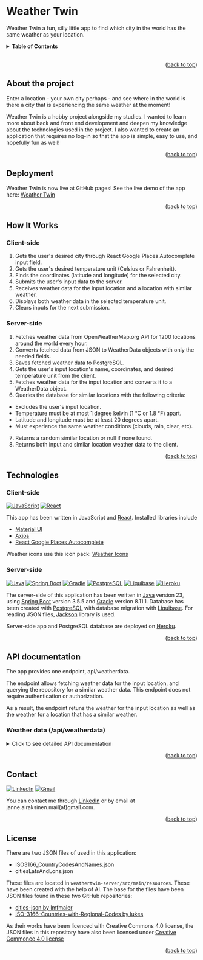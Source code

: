 <a id="readme-top"></a>

# Weather Twin

Weather Twin a fun, silly little app to find which city in the world has the same weather as your location.
<br>
<details>
<summary><b>Table of Contents</b></summary>
  <ol>
    <li>
        <a href="#about-the-project">About the project</a>
    </li>
    <li>
        <a href="#deployment">Deployment</a>
    </li>
    <li>
        <a href="#how-it-works">How it works</a>
    </li>     
    <li>
        <a href="#technologies">Technologies</a>
    </li>
    <li>
        <a href="#api-documentation">API documentation</a>
    </li>
    <li>
        <a href="#contact">Contact</a>
    </li>
    <li>
        <a href="#license">License</a>
    </li>
  </ol>
</details><br>

<p align="right">(<a href="#readme-top">back to top</a>)</p>

## About the project
Enter a location - your own city perhaps - and see where in the world is there a city that is experiencing the same weather at the moment!

Weather Twin is a hobby project alongside my studies. I wanted to learn more about back and front end development and deepen my knowledge about the technologies used in the project. I also wanted to create an application that requires no log-in so that the app is simple, easy to use, and hopefully fun as well!

<p align="right">(<a href="#readme-top">back to top</a>)</p>

## Deployment

Weather Twin is now live at GitHub pages! See the live demo of the app here: [Weather Twin](https://devaajanne.github.io/weathertwin/)

<p align="right">(<a href="#readme-top">back to top</a>)</p>

## How It Works

### Client-side
1) Gets the user's desired city through React Google Places Autocomplete input field.
2) Gets the user's desired temperature unit (Celsius or Fahrenheit).
3) Finds the coordinates (latitude and longitude) for the selected city.
4) Submits the user's input data to the server.
5) Receives weather data for the input location and a location with similar weather.
5) Displays both weather data in the selected temperature unit.
6) Clears inputs for the next submission.

### Server-side
1) Fetches weather data from OpenWeatherMap.org API for 1200 locations around the world every hour.
2) Converts fetched data from JSON to WeatherData objects with only the needed fields.
3) Saves fetched weather data to PostgreSQL.
4) Gets the user's input location's name, coordinates, and desired temperature unit from the client.
5) Fetches weather data for the input location and converts it to a WeatherData object.
6) Queries the database for similar locations with the following criteria:
- Excludes the user's input location.
- Temperature must be at most 1 degree kelvin (1 °C or 1.8 °F) apart.
- Latitude and longitude must be at least 20 degrees apart.
- Must experience the same weather conditions (clouds, rain, clear, etc).
7) Returns a random similar location or null if none found.
8) Returns both input and similar location weather data to the client.

<p align="right">(<a href="#readme-top">back to top</a>)</p>

## Technologies

### Client-side

[![JavaScript][javascript-logo]][javascript-url]
[![React][react-logo]][react-url]


This app has been written in JavaScript and [React](https://react.dev/). Installed libraries include

- [Material UI](https://mui.com/material-ui/)
- [Axios](https://www.npmjs.com/package/axios)
- [React Google Places Autocomplete](https://www.npmjs.com/package/react-google-places-autocomplete)

Weather icons use this icon pack: [Weather Icons](https://erikflowers.github.io/weather-icons/)


### Server-side
[![Java][java-logo]][java-url]
[![Spring Boot][spring-logo]][spring-url]
[![Gradle][gradle-logo]][gradle-url]
[![PostgreSQL][postgres-logo]][postgres-url]
[![Liquibase][liquibase-logo]][liquibase-url]
[![Heroku][heroku-logo]][heroku-url]

The server-side of this application has been written in [Java](https://www.java.com/en/) version 23, using [Spring Boot](https://spring.io/projects/spring-boot) version 3.5.5 and [Gradle](https://gradle.org/) version 8.11.1. Database has been created with [PostgreSQL](https://www.postgresql.org/) with database migration with [Liquibase](https://www.liquibase.com/). For reading JSON files, [Jackson](https://github.com/FasterXML/jackson) library is used.

Server-side app and PostgreSQL database are deployed on [Heroku](https://www.heroku.com/).

<p align="right">(<a href="#readme-top">back to top</a>)</p>

## API documentation

The app provides one endpoint, api/weatherdata.

The endpoint allows fetching weather data for the input location, and querying the repository for a similar weather data. This endpoint does not require authentication or authorization.

As a result, the endpoint retuns the weather for the input location as well as the weather for a location that has a similar weather.

### Weather data (/api/weatherdata)

<details>
<summary>Click to see detailed API documentation</summary>

**URL** : `/api/weatherdata`

**Method** : `POST`

**Auth required** : No

**Path parameters** : None

**Request body content** :

The request body should be a JSON object. It must include the following fields:

| Field        | Type   | Required | Description                                                                                        |
| ------------ | ------ | -------- | -------------------------------------------------------------------------------------------------- |
| `cityName`   | String | YES      | The name of the input city. Can include the city's country, separated by comma.                    |
| `cityCoords` | JSON   | YES      | The coordinates of the city. Must include `lat` and `lon` fields and their values as float/double. |
| `unit`       | String | YES      | Response unit. Must be `standard`/`null`/empty, `metric`, or `imperial`.                           |

#### Example request

`POST /api/weatherdata`

```json
{
  "cityName": "Helsinki, Finland",
  "cityCoords": { "lat": 60.16985569999999, "lon": 24.938379 },
  "unit": "metric"
}
```

### Success reponses

**Condition** : Data provided in the body is valid and a similar location has been found.

**Code** : `200 OK`

**Content example** : Returns a JSON object with two properties: `inputLocation` and `similarLocation`. Both include the weather data for their respective locations. `temp` is in the unit given in the body.

```json
{
  "similarLocation": {
    "city": "Fareydūnshahr",
    "countryCode": "IR",
    "countryName": "Iran",
    "id": 134601,
    "lat": 32.941,
    "lon": 50.121,
    "temp": -5.6,
    "tempUnit": "°C",
    "weatherGroup": "Clouds",
    "weatherId": "802"
  },
  "inputLocation": {
    "city": "Helsinki",
    "countryCode": "FI",
    "countryName": "Finland",
    "id": 658225,
    "lat": 60.1675,
    "lon": 24.9427,
    "temp": -5.4,
    "tempUnit": "°C",
    "weatherGroup": "Clouds",
    "weatherId": "802"
  }
}
```

**Condition** : Data provided in the body is valid but a similar location has not been found.

**Code** : `200 OK`

**Content example** : Returns a JSON object with two properties: `inputLocation` and `similarLocation`. Only the `inputLocation` contains its respective weather data, whereas `similarLocation` is `null`. `temp` is in the unit given in the body.

```json
{
  "similarLocation": null,
  "inputLocation": {
    "city": "Helsinki",
    "countryCode": "FI",
    "countryName": "Finland",
    "id": 658225,
    "lat": 60.1675,
    "lon": 24.9427,
    "temp": -5.4,
    "tempUnit": "°C",
    "weatherGroup": "Clouds",
    "weatherId": "802"
  }
}
```

</details>

<p align="right">(<a href="#readme-top">back to top</a>)</p>

## Contact

[![LinkedIn][linkedin-logo]][linkedin-url]
[![Gmail][gmail-logo]][gmail-url]

You can contact me through [LinkedIn](https://www.linkedin.com/in/janair/) or by email at janne.airaksinen.mail(at)gmail.com.

<p align="right">(<a href="#readme-top">back to top</a>)</p>

## License

There are two JSON files of used in this application:

- ISO3166_CountryCodesAndNames.json
- citiesLatsAndLons.json

These files are located in `weathertwin-server/src/main/resources`. These have been created with the help of AI. The base for the files have been JSON files found in these two GitHub repositories:

- [cities-json by lmfmaier](https://github.com/lmfmaier/cities-json)
- [ISO-3166-Countries-with-Regional-Codes by lukes](https://github.com/lukes/ISO-3166-Countries-with-Regional-Codes)

As their works have been licenced with Creative Commons 4.0 license, the JSON files in this repository have also been licensed under [Creative Commonce 4.0 license](https://creativecommons.org/licenses/by-sa/4.0/)

<p align="right">(<a href="#readme-top">back to top</a>)</p>


[linkedin-logo]: https://img.shields.io/badge/linkedin-%230077B5.svg?style=for-the-badge&logo=linkedin&logoColor=white
[linkedin-url]: https://www.linkedin.com/in/janair/
[gmail-logo]: https://img.shields.io/badge/Gmail-D14836?style=for-the-badge&logo=gmail&logoColor=white
[gmail-url]: mailto:janne.airaksinen.mail@gmail.com

[java-logo]: https://img.shields.io/badge/Java-%23ED8B00.svg?logo=openjdk&logoColor=white&style=for-the-badge
[java-url]: https://www.java.com/en/
[spring-logo]: https://img.shields.io/badge/Spring%20Boot-6DB33F?style=for-the-badge&logo=springboot&logoColor=white
[spring-url]: https://spring.io/
[gradle-logo]: https://img.shields.io/badge/Gradle-02303A?style=for-the-badge&logo=Gradle&logoColor=white
[gradle-url]: https://gradle.org/
[heroku-logo]: https://img.shields.io/badge/Heroku-430098?logo=heroku&logoColor=fffe&style=for-the-badge
[heroku-url]: https://www.heroku.com/
[postgres-logo]: https://img.shields.io/badge/postgresql-4169e1?style=for-the-badge&logo=postgresql&logoColor=white
[postgres-url]: https://www.postgresql.org/
[liquibase-logo]: https://img.shields.io/badge/Liquibase-2962FF?style=for-the-badge&logo=Liquibase&logoColor=white
[liquibase-url]: https://www.liquibase.com/

[javascript-logo]: https://img.shields.io/badge/JavaScript-F7DF1E?logo=javascript&logoColor=000&style=for-the-badge
[javascript-url]: https://developer.mozilla.org/en-US/docs/Web/JavaScript
[react-logo]: https://img.shields.io/badge/React-%2320232a.svg?logo=react&logoColor=%2361DAFB&style=for-the-badge
[react-url]: https://react.dev/


